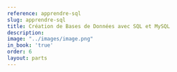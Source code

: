 ```yaml
---
reference: apprendre-sql
slug: apprendre-sql
title: Création de Bases de Données avec SQL et MySQL
description:
image: "../images/image.png"
in_book: 'true'
order: 6
layout: parts
---
```

